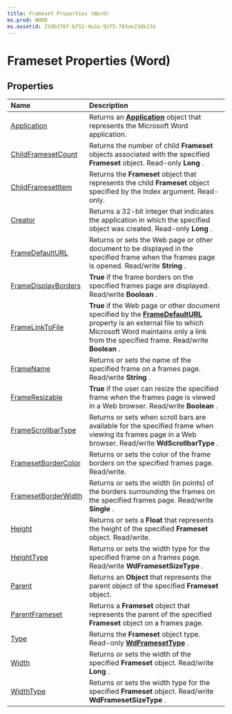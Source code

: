 ```yaml
---
title: Frameset Properties (Word)
ms.prod: WORD
ms.assetid: 22db376f-bf51-4e2a-92f5-783ae23db13d
---
```



# Frameset Properties (Word)

## Properties



|**Name**|**Description**|
|:-----|:-----|
|[Application](frameset-application-property-word.md)|Returns an  **[Application](application-object-word.md)** object that represents the Microsoft Word application.|
|[ChildFramesetCount](frameset-childframesetcount-property-word.md)|Returns the number of child  **Frameset** objects associated with the specified **Frameset** object. Read-only **Long** .|
|[ChildFramesetItem](frameset-childframesetitem-property-word.md)|Returns the  **Frameset** object that represents the child **Frameset** object specified by the Index argument. Read-only.|
|[Creator](frameset-creator-property-word.md)|Returns a 32-bit integer that indicates the application in which the specified object was created. Read-only  **Long** .|
|[FrameDefaultURL](frameset-framedefaulturl-property-word.md)|Returns or sets the Web page or other document to be displayed in the specified frame when the frames page is opened. Read/write  **String** .|
|[FrameDisplayBorders](frameset-framedisplayborders-property-word.md)| **True** if the frame borders on the specified frames page are displayed. Read/write **Boolean** .|
|[FrameLinkToFile](frameset-framelinktofile-property-word.md)| **True** if the Web page or other document specified by the **[FrameDefaultURL](frameset-framedefaulturl-property-word.md)** property is an external file to which Microsoft Word maintains only a link from the specified frame. Read/write **Boolean** .|
|[FrameName](frameset-framename-property-word.md)|Returns or sets the name of the specified frame on a frames page. Read/write  **String** .|
|[FrameResizable](frameset-frameresizable-property-word.md)| **True** if the user can resize the specified frame when the frames page is viewed in a Web browser. Read/write **Boolean** .|
|[FrameScrollbarType](frameset-framescrollbartype-property-word.md)|Returns or sets when scroll bars are available for the specified frame when viewing its frames page in a Web browser. Read/write  **WdScrollbarType** .|
|[FramesetBorderColor](frameset-framesetbordercolor-property-word.md)|Returns or sets the color of the frame borders on the specified frames page. Read/write.|
|[FramesetBorderWidth](frameset-framesetborderwidth-property-word.md)|Returns or sets the width (in points) of the borders surrounding the frames on the specified frames page. Read/write  **Single** .|
|[Height](frameset-height-property-word.md)|Returns or sets a  **Float** that represents the height of the specified **Frameset** object. Read/write.|
|[HeightType](frameset-heighttype-property-word.md)|Returns or sets the width type for the specified frame on a frames page. Read/write  **WdFramesetSizeType** .|
|[Parent](frameset-parent-property-word.md)|Returns an  **Object** that represents the parent object of the specified **Frameset** object.|
|[ParentFrameset](frameset-parentframeset-property-word.md)|Returns a  **Frameset** object that represents the parent of the specified **Frameset** object on a frames page.|
|[Type](frameset-type-property-word.md)|Returns the  **Frameset** object type. Read-only **[WdFramesetType](wdframesettype-enumeration-word.md)** .|
|[Width](frameset-width-property-word.md)|Returns or sets the width of the specified  **Frameset** object. Read/write **Long** .|
|[WidthType](frameset-widthtype-property-word.md)|Returns or sets the width type for the specified  **Frameset** object. Read/write **WdFramesetSizeType** .|

